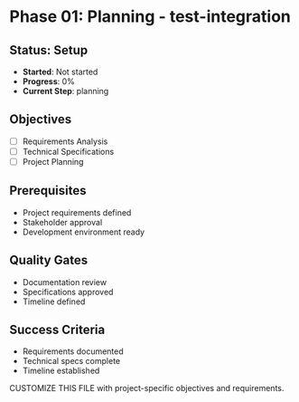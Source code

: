 # Phase 01: Planning - test-integration

## Status: Setup
- **Started**: Not started
- **Progress**: 0%
- **Current Step**: planning

## Objectives
- [ ] Requirements Analysis
- [ ] Technical Specifications
- [ ] Project Planning

## Prerequisites
- Project requirements defined
- Stakeholder approval
- Development environment ready

## Quality Gates
- Documentation review
- Specifications approved
- Timeline defined

## Success Criteria
- Requirements documented
- Technical specs complete
- Timeline established

CUSTOMIZE THIS FILE with project-specific objectives and requirements.
